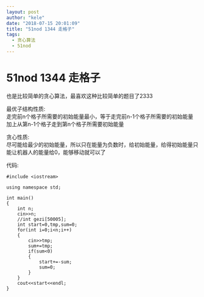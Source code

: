 ```yaml
---
layout: post
author: "kele"
date: "2018-07-15 20:01:09"
title: "51nod 1344 走格子" 
tags: 
  - 贪心算法
  - 51nod
---
```

# 51nod 1344 走格子   
也是比较简单的贪心算法，最喜欢这种比较简单的题目了2333     


最优子结构性质:   
走完前n个格子所需要的初始能量最小，等于走完前n-1个格子所需要的初始能量加上从第n-1个格子走到第n个格子所需要初始能量   


贪心性质:   
尽可能给最少的初始能量，所以只在能量为负数时，给初始能量，给得初始能量只能让机器人的能量给0，能够移动就可以了  


代码:   

```
#include <iostream>

using namespace std;

int main()
{
    int n;
    cin>>n;
    //int gezi[50005];
    int start=0,tmp,sum=0;
    for(int i=0;i<n;i++)
    {
        cin>>tmp;
        sum+=tmp;
        if(sum<0)
        {
            start+=-sum;
            sum=0;
        }
    }
    cout<<start<<endl;
}
```